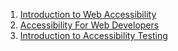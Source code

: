 1. [Introduction to Web Accessibility](https://jimmieego.github.io/a11y-intro/index.html)
2. [Accessibility For Web Developers](https://jimmieego.github.io/a11y-intro/a11y-intro-dev.html)
3. [Introduction to Accessibility Testing](https://jimmieego.github.io/a11y-intro/a11y-intro-test.html)

